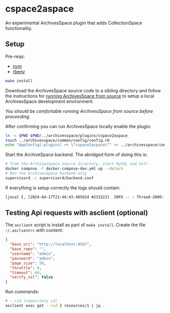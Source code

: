 # cspace2aspace

An experimental ArchivesSpace plugin that adds CollectionSpace functionality.

## Setup

Pre-reqs:

- [nvm](https://github.com/nvm-sh/nvm)
- [rbenv](https://github.com/rbenv/rbenv)

```bash
make install
```

Download the ArchivesSpace source code to a sibling directory and follow the
instructions for [running ArchivesSpace from source](https://archivesspace.github.io/tech-docs/development/dev.html)
to setup a local ArchivesSpace development environment.

_You should be comfortable running ArchivesSpace from source before proceeding._

After confirming you can run ArchivesSpace locally enable the plugin:

```bash
ln -s $PWD $PWD/../archivesspace/plugins/cspace2aspace
touch ../archivesspace/common/config/config.rb
echo "AppConfig[:plugins] << \"cspace2aspace\"" >> ../archivesspace/common/config/config.rb
```

Start the ArchiveSpace backend. The abridged form of doing this is:

```bash
# from the ArchivesSpace source directory, start MySQL and Solr
docker compose -f docker-compose-dev.yml up --detach
# Run the ArchivesSpace backend only
supervisord -c supervisord/backend.conf
```

If everything is setup correctly the logs should contain:

```txt
[java] I, [2024-04-17T21:46:43.405034 #233223]  INFO -- : Thread-2000: The cspace2aspace plugin is enabled.
```

## Testing Api requests with asclient (optional)

The `asclient` script is install as part of `make install`. Create the file
`~/.asclientrc` with content:

```json
{
  "base_uri": "http://localhost:4567",
  "base_repo": "",
  "username": "admin",
  "password": "admin",
  "page_size": 50,
  "throttle": 0,
  "timeout": 60,
  "verify_ssl": false
}
```

Run commands:

```bash
# --rid (repository id)
asclient exec get --rid 2 resources/1 | jq .
```
